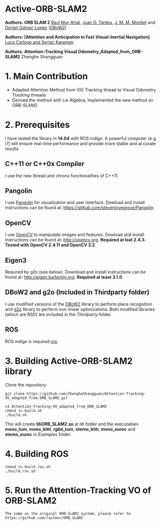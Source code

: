 # Active-ORB-SLAM2
**Authors: ORB SLAM 2** [Raul Mur-Artal](http://webdiis.unizar.es/~raulmur/), [Juan D. Tardos](http://webdiis.unizar.es/~jdtardos/), [J. M. M. Montiel](http://webdiis.unizar.es/~josemari/) and [Dorian Galvez-Lopez](http://doriangalvez.com/) ([DBoW2](https://github.com/dorian3d/DBoW2))

**Authors: [Attention and Anticipation in Fast Visual-Inertial Navigation]** [Luca Carlone and Sertac Karaman](https://arxiv.org/pdf/1610.03344.pdf)

**Authors: Attention-Tracking Visual Odometry_Adapted_from_ORB-SLAM2** Zhenghe Shangguan


# 1. Main Contribution
- Adapted Attention Method from VIO Tracking thread to Visual Odometry Tracking threads
- Derived the method with Lie Algebra, Implemented the new method on ORB-SLAM2


# 2. Prerequisites
I have tested the library in **14.04** with ROS indigo. A powerful computer (e.g. i7) will ensure real-time performance and provide more stable and accurate results.

## C++11 or C++0x Compiler
I use the new thread and chrono functionalities of C++11.

## Pangolin
I use [Pangolin](https://github.com/stevenlovegrove/Pangolin) for visualization and user interface. Dowload and install instructions can be found at: https://github.com/stevenlovegrove/Pangolin.

## OpenCV
I use [OpenCV](http://opencv.org) to manipulate images and features. Dowload and install instructions can be found at: http://opencv.org. **Required at leat 2.4.3. Tested with OpenCV 2.4.11 and OpenCV 3.2**.

## Eigen3
Required by g2o (see below). Download and install instructions can be found at: http://eigen.tuxfamily.org. **Required at least 3.1.0**.

## DBoW2 and g2o (Included in Thirdparty folder)
I use modified versions of the [DBoW2](https://github.com/dorian3d/DBoW2) library to perform place recognition and [g2o](https://github.com/RainerKuemmerle/g2o) library to perform non-linear optimizations. Both modified libraries (which are BSD) are included in the *Thirdparty* folder.

## ROS 
ROS indigo is required [ros](http://wiki.ros.org/indigo/Installation/Ubuntu).


# 3. Building Active-ORB-SLAM2 library

Clone the repository:
```
git clone https://github.com/ZhengheShangguan/Attention-Tracking-VO_adapted_from_ORB_SLAM2.git
```

```
cd Attention-Tracking-VO_adapted_from_ORB_SLAM2
chmod +x build.sh
./build.sh
```

This will create **libORB_SLAM2.so**  at *lib* folder and the executables **mono_tum**, **mono_kitti**, **rgbd_tum**, **stereo_kitti**, **mono_euroc** and **stereo_euroc** in *Examples* folder.

# 4. Building ROS
```
chmod +x build_ros.sh
./build_ros.sh
```

# 5. Run the Attention-Tracking VO of ORB-SLAM2
```
The same as the original ORB-SLAM2 system, please refer to https://github.com/raulmur/ORB_SLAM2
